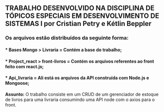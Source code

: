 
## TRABALHO DESENVOLVIDO NA DISCIPLINA DE TÓPICOS ESPECIAIS EM DESENVOLVIMENTO DE SISTEMAS I por Cristian Petry e Kétlin Beppler

### Os arquivos estão distribuídos da seguinte forma: 

####  * Bases Mongo > Livraria = Contém a base do trabalho; 
####  * Project_react > front-livros = Contém os arquivos referentes ao front feito com react.js;
#### * Api_livraria = Ali está os arquivos da API construída com Node.js e Mongoose; 












**Assunto:** 
O trabalho consiste em um CRUD de um gerenciador de estoque de livros para uma livraria consumindo uma API node com o axios para o front. 
